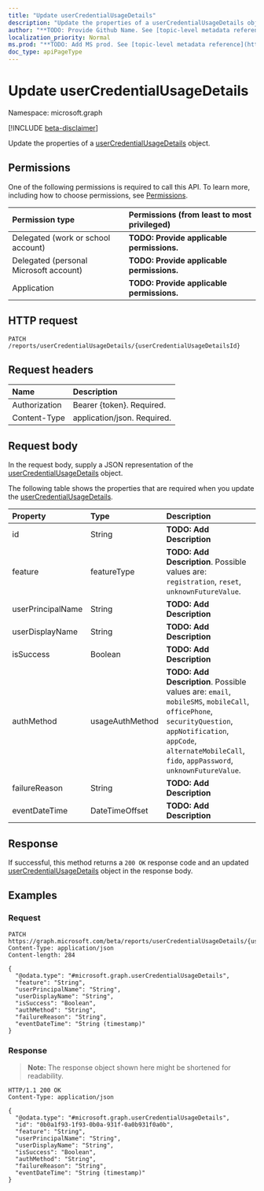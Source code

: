 ```yaml
---
title: "Update userCredentialUsageDetails"
description: "Update the properties of a userCredentialUsageDetails object."
author: "**TODO: Provide Github Name. See [topic-level metadata reference](https://msgo.azurewebsites.net/add/document/guidelines/metadata.html#topic-level-metadata)**"
localization_priority: Normal
ms.prod: "**TODO: Add MS prod. See [topic-level metadata reference](https://msgo.azurewebsites.net/add/document/guidelines/metadata.html#topic-level-metadata)**"
doc_type: apiPageType
---
```


# Update userCredentialUsageDetails
Namespace: microsoft.graph

[!INCLUDE [beta-disclaimer](../../includes/beta-disclaimer.md)]

Update the properties of a [userCredentialUsageDetails](../resources/usercredentialusagedetails.md) object.

## Permissions
One of the following permissions is required to call this API. To learn more, including how to choose permissions, see [Permissions](/graph/permissions-reference).

|Permission type|Permissions (from least to most privileged)|
|:---|:---|
|Delegated (work or school account)|**TODO: Provide applicable permissions.**|
|Delegated (personal Microsoft account)|**TODO: Provide applicable permissions.**|
|Application|**TODO: Provide applicable permissions.**|

## HTTP request

<!-- {
  "blockType": "ignored"
}
-->
``` http
PATCH /reports/userCredentialUsageDetails/{userCredentialUsageDetailsId}
```

## Request headers
|Name|Description|
|:---|:---|
|Authorization|Bearer {token}. Required.|
|Content-Type|application/json. Required.|

## Request body
In the request body, supply a JSON representation of the [userCredentialUsageDetails](../resources/usercredentialusagedetails.md) object.

The following table shows the properties that are required when you update the [userCredentialUsageDetails](../resources/usercredentialusagedetails.md).

|Property|Type|Description|
|:---|:---|:---|
|id|String|**TODO: Add Description**|
|feature|featureType|**TODO: Add Description**. Possible values are: `registration`, `reset`, `unknownFutureValue`.|
|userPrincipalName|String|**TODO: Add Description**|
|userDisplayName|String|**TODO: Add Description**|
|isSuccess|Boolean|**TODO: Add Description**|
|authMethod|usageAuthMethod|**TODO: Add Description**. Possible values are: `email`, `mobileSMS`, `mobileCall`, `officePhone`, `securityQuestion`, `appNotification`, `appCode`, `alternateMobileCall`, `fido`, `appPassword`, `unknownFutureValue`.|
|failureReason|String|**TODO: Add Description**|
|eventDateTime|DateTimeOffset|**TODO: Add Description**|



## Response

If successful, this method returns a `200 OK` response code and an updated [userCredentialUsageDetails](../resources/usercredentialusagedetails.md) object in the response body.

## Examples

### Request
<!-- {
  "blockType": "request",
  "name": "update_usercredentialusagedetails"
}
-->
``` http
PATCH https://graph.microsoft.com/beta/reports/userCredentialUsageDetails/{userCredentialUsageDetailsId}
Content-Type: application/json
Content-length: 284

{
  "@odata.type": "#microsoft.graph.userCredentialUsageDetails",
  "feature": "String",
  "userPrincipalName": "String",
  "userDisplayName": "String",
  "isSuccess": "Boolean",
  "authMethod": "String",
  "failureReason": "String",
  "eventDateTime": "String (timestamp)"
}
```


### Response
>**Note:** The response object shown here might be shortened for readability.
<!-- {
  "blockType": "response",
  "truncated": true
}
-->
``` http
HTTP/1.1 200 OK
Content-Type: application/json

{
  "@odata.type": "#microsoft.graph.userCredentialUsageDetails",
  "id": "0b0a1f93-1f93-0b0a-931f-0a0b931f0a0b",
  "feature": "String",
  "userPrincipalName": "String",
  "userDisplayName": "String",
  "isSuccess": "Boolean",
  "authMethod": "String",
  "failureReason": "String",
  "eventDateTime": "String (timestamp)"
}
```

